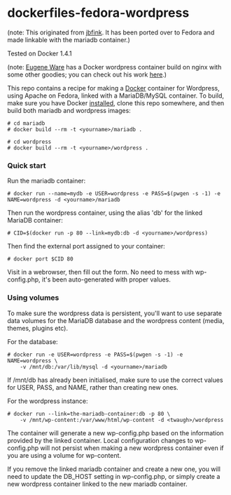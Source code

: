 dockerfiles-fedora-wordpress
============================

(note: This originated from [jbfink](https://github.com/jbfink). It has been ported over to Fedora and made linkable with the mariadb container.)

Tested on Docker 1.4.1

(note: [Eugene Ware](http://github.com/eugeneware) has a Docker wordpress container build on nginx with some other goodies; you can check out his work [here](http://github.com/eugeneware/docker-wordpress-nginx).)

This repo contains a recipe for making a [Docker](http://docker.io) container for Wordpress, using Apache on Fedora, linked with a MariaDB/MySQL container. 
To build, make sure you have Docker [installed](http://www.docker.io/gettingstarted/), clone this repo somewhere, and then build both mariadb and wordpress images:

```
# cd mariadb
# docker build --rm -t <yourname>/mariadb .
```

```
# cd wordpress
# docker build --rm -t <yourname>/wordpress .
```

### Quick start ###

Run the mariadb container:

```
# docker run --name=mydb -e USER=wordpress -e PASS=$(pwgen -s -1) -e NAME=wordpress -d <yourname>/mariadb
```

Then run the wordpress container, using the alias 'db' for the linked MariaDB container:

```
# CID=$(docker run -p 80 --link=mydb:db -d <yourname>/wordpress)
```

Then find the external port assigned to your container:

```
# docker port $CID 80 
```

Visit in a webrowser, then fill out the form. No need to mess with wp-config.php, it's been auto-generated with proper values. 

### Using volumes ###

To make sure the wordpress data is persistent, you'll want to use separate data volumes for the MariaDB database and the wordpress content (media, themes, plugins etc).

For the database:

```
# docker run -e USER=wordpress -e PASS=$(pwgen -s -1) -e NAME=wordpress \
    -v /mnt/db:/var/lib/mysql -d <yourname>/mariadb
```

If /mnt/db has already been initialised, make sure to use the correct values for USER, PASS, and NAME, rather than creating new ones.

For the wordpress instance:

```
# docker run --link=the-mariadb-container:db -p 80 \
    -v /mnt/wp-content:/var/www/html/wp-content -d <twaugh>/wordpress
```

The container will generate a new wp-config.php based on the information provided by the linked container. Local configuration changes to wp-config.php will not persist when making a new wordpress container even if you are using a volume for wp-content.

If you remove the linked mariadb container and create a new one, you will need to update the DB_HOST setting in wp-config.php, or simply create a new wordpress container linked to the new mariadb container.

